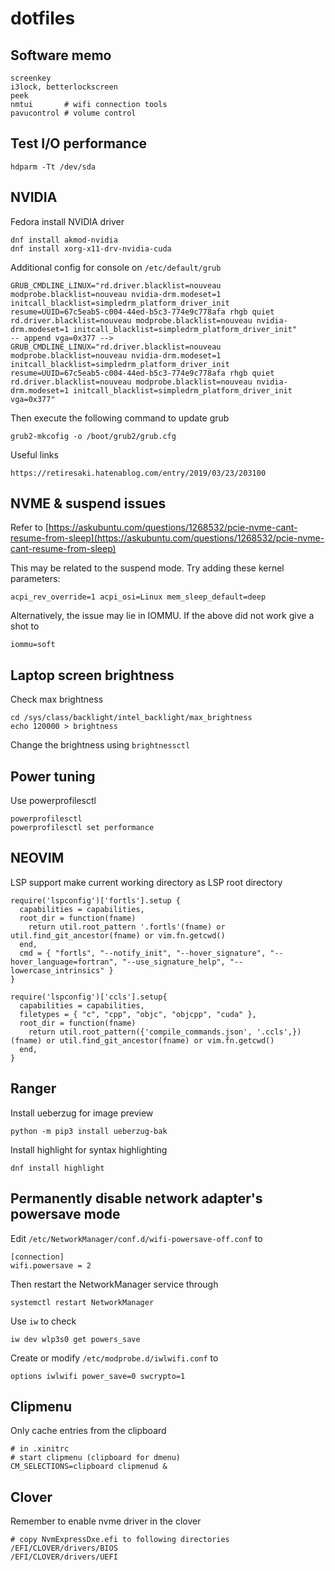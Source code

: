 # dotfiles

## Software memo
```
screenkey
i3lock, betterlockscreen
peek
nmtui       # wifi connection tools
pavucontrol # volume control
```

## Test I/O performance
```
hdparm -Tt /dev/sda
```

## NVIDIA
Fedora install NVIDIA driver
```
dnf install akmod-nvidia
dnf install xorg-x11-drv-nvidia-cuda
```

Additional config for console on `/etc/default/grub`
```
GRUB_CMDLINE_LINUX="rd.driver.blacklist=nouveau modprobe.blacklist=nouveau nvidia-drm.modeset=1 initcall_blacklist=simpledrm_platform_driver_init resume=UUID=67c5eab5-c004-44ed-b5c3-774e9c778afa rhgb quiet rd.driver.blacklist=nouveau modprobe.blacklist=nouveau nvidia-drm.modeset=1 initcall_blacklist=simpledrm_platform_driver_init"
-- append vga=0x377 -->
GRUB_CMDLINE_LINUX="rd.driver.blacklist=nouveau modprobe.blacklist=nouveau nvidia-drm.modeset=1 initcall_blacklist=simpledrm_platform_driver_init resume=UUID=67c5eab5-c004-44ed-b5c3-774e9c778afa rhgb quiet rd.driver.blacklist=nouveau modprobe.blacklist=nouveau nvidia-drm.modeset=1 initcall_blacklist=simpledrm_platform_driver_init vga=0x377"
```
Then execute the following command to update grub
```
grub2-mkcofig -o /boot/grub2/grub.cfg
```

Useful links
```
https://retiresaki.hatenablog.com/entry/2019/03/23/203100
```

## NVME & suspend issues
Refer to [https://askubuntu.com/questions/1268532/pcie-nvme-cant-resume-from-sleep](https://askubuntu.com/questions/1268532/pcie-nvme-cant-resume-from-sleep)

This may be related to the suspend mode. Try adding these kernel parameters:
```
acpi_rev_override=1 acpi_osi=Linux mem_sleep_default=deep
```
Alternatively, the issue may lie in IOMMU. If the above did not work give a shot to
```
iommu=soft
```

## Laptop screen brightness
Check max brightness 
```
cd /sys/class/backlight/intel_backlight/max_brightness
echo 120000 > brightness
```
Change the brightness using `brightnessctl`

## Power tuning
Use powerprofilesctl
```
powerprofilesctl
powerprofilesctl set performance
```

## NEOVIM
LSP support make current working directory as LSP root directory
```
require('lspconfig')['fortls'].setup {
  capabilities = capabilities,
  root_dir = function(fname)
    return util.root_pattern '.fortls'(fname) or util.find_git_ancestor(fname) or vim.fn.getcwd()
  end,
  cmd = { "fortls", "--notify_init", "--hover_signature", "--hover_language=fortran", "--use_signature_help", "--lowercase_intrinsics" }
}

require('lspconfig')['ccls'].setup{
  capabilities = capabilities,
  filetypes = { "c", "cpp", "objc", "objcpp", "cuda" },
  root_dir = function(fname)
    return util.root_pattern({'compile_commands.json', '.ccls',})(fname) or util.find_git_ancestor(fname) or vim.fn.getcwd()
  end,
}
```

## Ranger
Install ueberzug for image preview
```
python -m pip3 install ueberzug-bak
```
Install highlight for syntax highlighting
```
dnf install highlight
```

## Permanently disable network adapter's powersave mode
Edit `/etc/NetworkManager/conf.d/wifi-powersave-off.conf` to
```
[connection]
wifi.powersave = 2
```
Then restart the NetworkManager service through
```
systemctl restart NetworkManager
```

Use `iw` to check
```
iw dev wlp3s0 get powers_save
```

Create or modify `/etc/modprobe.d/iwlwifi.conf` to
```
options iwlwifi power_save=0 swcrypto=1
```


## Clipmenu
Only cache entries from the clipboard
```
# in .xinitrc
# start clipmenu (clipboard for dmenu)
CM_SELECTIONS=clipboard clipmenud &
```

## Clover
Remember to enable nvme driver in the clover 
```
# copy NvmExpressDxe.efi to following directories
/EFI/CLOVER/drivers/BIOS
/EFI/CLOVER/drivers/UEFI
```


